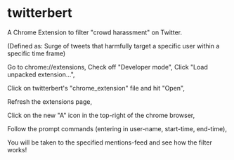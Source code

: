 # twitterbert

A Chrome Extension to filter "crowd harassment" on Twitter.

(Defined as: Surge of tweets that harmfully target a specific user within a specific time frame)


Go to chrome://extensions,
Check off "Developer mode",
Click "Load unpacked extension...",

Click on twitterbert's "chrome_extension" file and hit "Open",

Refresh the extensions page,

Click on the new "A" icon in the top-right of the chrome browser,

Follow the prompt commands (entering in user-name, start-time, end-time),

You will be taken to the specified mentions-feed and see how the filter works!
